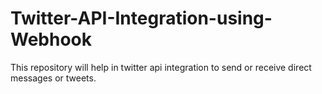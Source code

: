 # Twitter-API-Integration-using-Webhook
This repository will help in twitter api integration to send or receive direct messages or tweets.
